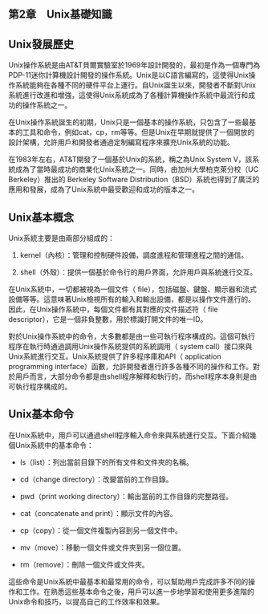 ## 第2章　Unix基礎知識

## Unix發展歷史

Unix操作系統是由AT&T貝爾實驗室於1969年設計開發的，最初是作為一個專門為PDP-11迷你計算機設計開發的操作系統。Unix是以C語言編寫的，這使得Unix操作系統能夠在各種不同的硬件平台上運行。自Unix誕生以來，開發者不斷對Unix系統進行改進和增強，這使得Unix系統成為了各種計算機操作系統中最流行和成功的操作系統之一。

在Unix操作系統誕生的初期，Unix只是一個基本的操作系統，只包含了一些最基本的工具和命令，例如cat，cp，rm等等。但是Unix在早期就提供了一個開放的設計架構，允許用戶和開發者通過定制編寫程序來擴充Unix系統的功能。

在1983年左右，AT&T開發了一個基於Unix的系統，稱之為Unix System V，該系統成為了當時最成功的商業化Unix系統之一。同時，由加州大學柏克萊分校（UC Berkeley）推出的 Berkeley Software Distribution（BSD）系統也得到了廣泛的應用和發展，成為了Unix系統中最受歡迎和成功的版本之一。

## Unix基本概念

Unix系統主要是由兩部分組成的：

1. kernel（內核）：管理和控制硬件設備，調度進程和管理進程之間的通信。

2. shell（外殼）：提供一個基於命令行的用戶界面，允許用戶與系統進行交互。

在Unix系統中，一切都被視為一個文件（ file），包括磁盤、鍵盤、顯示器和流式設備等等。這意味著Unix檢視所有的輸入和輸出設備，都是以操作文件進行的。因此，在Unix操作系統中，每個文件都有其對應的文件描述符（ file descriptor），它是一個非負整數，用於標識打開文件的唯一ID。

對於Unix操作系統中的命令，大多數都是由一些可執行程序構成的。這個可執行程序在執行時通過調用Unix操作系統提供的系統調用（ system call）接口來與Unix系統進行交互。Unix系統提供了許多程序庫和API（ application programming interface）函數，允許開發者進行許多各種不同的操作和工作。對於用戶而言，大部分命令都是由shell程序解釋和執行的，而shell程序本身則是由可執行程序構成的。

## Unix基本命令

在Unix系統中，用戶可以通過shell程序輸入命令來與系統進行交互。下面介紹幾個Unix系統中的基本命令：

- ls（list）：列出當前目錄下的所有文件和文件夾的名稱。

- cd（change directory）：改變當前的工作目錄。

- pwd（print working directory）：輸出當前的工作目錄的完整路徑。

- cat（concatenate and print）：顯示文件的內容。

- cp（copy）：從一個文件複製內容到另一個文件中。

- mv（move）：移動一個文件或文件夾到另一個位置。

- rm（remove）：刪除一個文件或文件夾。

這些命令是Unix系統中最基本和最常用的命令，可以幫助用戶完成許多不同的操作和工作。在熟悉這些基本命令之後，用戶可以進一步地學習和使用更多進階的Unix命令和技巧，以提高自己的工作效率和效果。